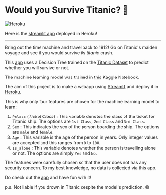 # Would you Survive Titanic? :ocean:
![Heroku](https://pyheroku-badge.herokuapp.com/?app=survive-titanic&style=flat)

Here is the [streamlit app](https://survive-titanic.herokuapp.com) deployed in Heroku!

[//]: # (heroku link - https://survive-titanic.herokuapp.com)

---

Bring out the time machine and travel back to 1912! 
Go on Titanic's maiden voyage and see if you would survive its *titanic* crash.

This [app](https://survive-titanic.herokuapp.com) uses a Decision Tree trained on the [Titanic Dataset](https://www.kaggle.com/c/titanic) to predict whether you will survive or not.

The machine learning model was trained in [this](https://www.kaggle.com/moajjem04/titanic-streamlit) Kaggle Notebook.

The aim of this project is to make a webapp using [Streamlit](https://survive-titanic.herokuapp.com) and deploy it in [Heroku](https://www.heroku.com).

This is why only four features are chosen for the machine learning model to learn:

1. `Pclass` (*Ticket Class*) : This variable denotes the class of the ticket for Titanic ship. The options are `1st Class`, `2nd Class` and `3rd Class`.
2. `Sex` : This indicates the sex of the person boarding the ship. The options are `male` and `female`.
3. `Age` : This variable is the age of the person in years. Only integer values are accepted and this ranges from `0` to `100`.
4. `Is_alone` : This variable denotes whether the person is travelling alone or not. The options are simply `Yes` and `No`.

The features were carefully chosen so that the user does not has any security concern. 
To my best knowledge, no data is collected via this app.

Do check out the [app](https://survive-titanic.herokuapp.com) and have fun with it!

p.s. Not liable if you drown in Titanic despite the model's prediction. :sweat_smile:


